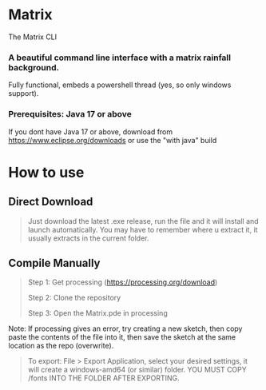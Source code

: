# Matrix
The Matrix CLI

### A beautiful command line interface with a matrix rainfall background.
Fully functional, embeds a powershell thread (yes, so only windows support).
### Prerequisites: Java 17 or above
If you dont have Java 17 or above, download from https://www.eclipse.org/downloads or use the "with java" build

# How to use
## Direct Download
> Just download the latest .exe release, run the file and it will install and launch automatically.
> You may have to remember where u extract it, it usually extracts in the current folder.

## Compile Manually
> Step 1: Get processing (https://processing.org/download)
> 
> Step 2: Clone the repository
> 
> Step 3: Open the Matrix.pde in processing

Note: If processing gives an error, try creating a new sketch, then copy paste the contents of the file into it, then save the sketch at the same location as the repo (overwrite). 
> To export: File > Export Application, select your desired settings, it will create a windows-amd64 (or similar) folder. YOU MUST COPY /fonts INTO THE FOLDER AFTER EXPORTING.
